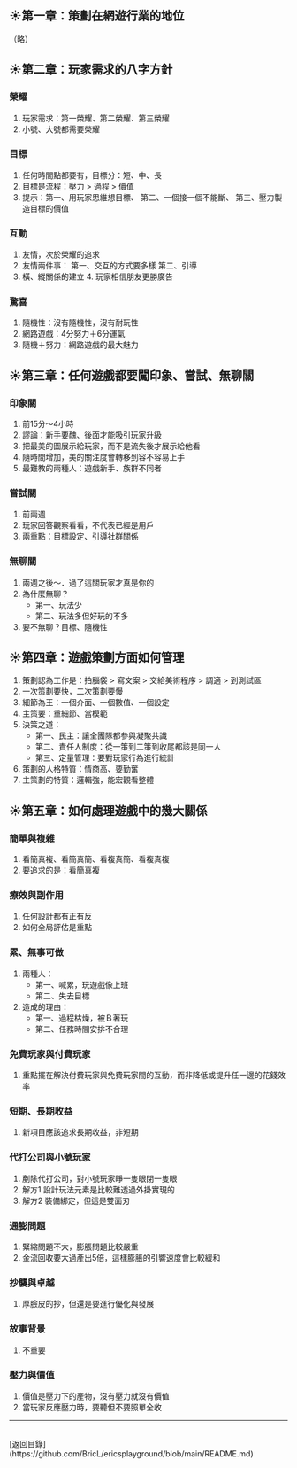 ## :sunny:第一章：策劃在網遊行業的地位
（略）

## :sunny:第二章：玩家需求的八字方針
### 榮耀 
1. 玩家需求：第一榮耀、第二榮耀、第三榮耀 
2. 小號、大號都需要榮耀 
	
### 目標 
1. 任何時間點都要有，目標分：短、中、長 
2. 目標是流程：壓力 > 過程 > 價值 
3. 提示：第一、用玩家思維想目標、 第二、一個接一個不能斷、 第三、壓力製造目標的價值 
	
### 互動 
1. 友情，次於榮耀的追求 
2. 友情兩件事： 第一、交互的方式要多樣 第二、引導 
3. 橫、縱關係的建立 4. 玩家相信朋友更勝廣告 
	
### 驚喜 
1. 隨機性：沒有隨機性，沒有耐玩性 
2. 網路遊戲：4分努力＋6分運氣 
3. 隨機＋努力：網路遊戲的最大魅力 
	
## :sunny:第三章：任何遊戲都要闖印象、嘗試、無聊關

### 印象關
1. 前15分～4小時 
2. 謬論：新手要醜、後面才能吸引玩家升級 
3. 把最美的圖展示給玩家，而不是流失後才展示給他看 
4. 隨時間增加，美的關注度會轉移到容不容易上手 
5. 最難教的兩種人：遊戲新手、族群不同者
	
### 嘗試關
1. 前兩週
2. 玩家回答觀察看看，不代表已經是用戶
3. 兩重點：目標設定、引導社群關係
	
### 無聊關
1. 兩週之後～．過了這關玩家才真是你的
2. 為什麼無聊？  
    * 第一、玩法少
    * 第二、玩法多但好玩的不多
3. 要不無聊？目標、隨機性
	
## :sunny:第四章：遊戲策劃方面如何管理
1. 策劃認為工作是：拍腦袋 > 寫文案 > 交給美術程序 > 調適 > 到測試區
2. 一次策劃要快，二次策劃要慢
3. 細節為王：一個介面、一個數值、一個設定
4. 主策要：重細節、當模範
5. 決策之道：
	* 第一、民主：讓全團隊都參與凝聚共識
	* 第二、責任人制度：從一策到二策到收尾都該是同一人
	* 第三、定量管理：要對玩家行為進行統計
6. 策劃的人格特質：情商高、要勤奮
7. 主策劃的特質：邏輯強，能宏觀看整體
	
## :sunny:第五章：如何處理遊戲中的幾大關係
### 簡單與複雜
1. 看簡真複、看簡真簡、看複真簡、看複真複
2. 要追求的是：看簡真複
	
### 療效與副作用
1. 任何設計都有正有反
2. 如何全局評估是重點
	
### 累、無事可做
1. 兩種人：
	* 第一、喊累，玩遊戲像上班
	* 第二、失去目標
2. 造成的理由：
	* 第一、過程枯燥，被Ｂ著玩
	* 第二、任務時間安排不合理
		
### 免費玩家與付費玩家
1. 重點擺在解決付費玩家與免費玩家間的互動，而非降低或提升任一邊的花錢效率
	
### 短期、長期收益
1. 新項目應該追求長期收益，非短期

### 代打公司與小號玩家
1. 剷除代打公司，對小號玩家睜一隻眼閉一隻眼
2. 解方1 設計玩法元素是比較難透過外掛實現的
3. 解方2 裝備綁定，但這是雙面刃
	
### 通膨問題
1. 緊縮問題不大，膨脹問題比較嚴重
2. 金流回收要大過產出5倍，這樣膨脹的引響速度會比較緩和
	
### 抄襲與卓越
1. 厚臉皮的抄，但還是要進行優化與發展
	
### 故事背景
1. 不重要
	
### 壓力與價值
1. 價值是壓力下的產物，沒有壓力就沒有價值
2. 當玩家反應壓力時，要聽但不要照單全收

---
<br>
[返回目錄](https://github.com/BricL/ericsplayground/blob/main/README.md)
